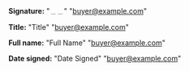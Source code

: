 **Signature:** "﹍﹍" "buyer@example.com"

**Title:** "Title" "buyer@example.com"

**Full name:** "Full Name" "buyer@example.com"

**Date signed:** "Date Signed" "buyer@example.com"
